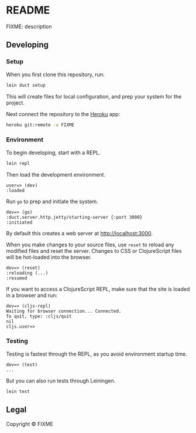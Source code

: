 # README

FIXME: description

## Developing

### Setup

When you first clone this repository, run:

```bash
lein duct setup
```

This will create files for local configuration, and prep your system for the project.

Next connect the repository to the [Heroku](https://www.heroku.com/{{/heroku?}}) app:

```bash
heroku git:remote -a FIXME
```

### Environment

To begin developing, start with a REPL.

```bash
lein repl
```

Then load the development environment.

```text
user=> (dev)
:loaded
```

Run `go` to prep and initiate the system.

```text
dev=> (go)
:duct.server.http.jetty/starting-server {:port 3000}
:initiated
```

By default this creates a web server at [http://localhost:3000](http://localhost:3000).

When you make changes to your source files, use `reset` to reload any modified files and reset the server. Changes to CSS or ClojureScript files will be hot-loaded into the browser.

```text
dev=> (reset)
:reloading (...)
:resumed
```

If you want to access a ClojureScript REPL, make sure that the site is loaded in a browser and run:

```text
dev=> (cljs-repl)
Waiting for browser connection... Connected.
To quit, type: :cljs/quit
nil
cljs.user=>
```

### Testing

Testing is fastest through the REPL, as you avoid environment startup time.

```text
dev=> (test)
...
```

But you can also run tests through Leiningen.

```bash
lein test
```

## Legal

Copyright ©  FIXME

